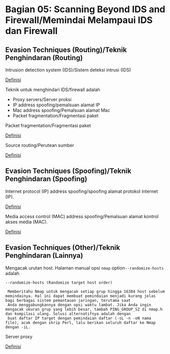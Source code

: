 # Bagian 05: Scanning Beyond IDS and Firewall/Memindai Melampaui IDS dan Firewall

## Evasion Techniques (Routing)/Teknik Penghindaran (Routing)

Intrusion detection system (IDS)/Sistem deteksi intrusi (IDS)

[Definisi](../definitions/definitions_I.md#intrusion-detection-system)

Teknik untuk menghindari IDS/firewall adalah

- Proxy servers/Server proksi
- IP address spoofing/pemalsuan alamat IP
- Mac address spoofing/Pemalsuan alamat Mac
- Packet fragmentation/Fragmentasi paket

Packet fragmentation/Fragmentasi paket

[Definisi](../definitions/definitions_P.md#packet-fragmentation)

Source routing/Perutean sumber

[Definisi](../definitions/definitions_S.md#source-routing)

## Evasion Techniques (Spoofing)/Teknik Penghindaran (Spoofing)

Internet protocol (IP) address spoofing/spoofing alamat protokol internet (IP).

[Definisi](../definitions/definitions_I.md#internet-protocol-address-spoofing)

Media access control (MAC) address spoofing/Pemalsuan alamat kontrol akses media (MAC).

[Definisi](../definitions/definitions_M.md#media-access-control-address-spoofing)

## Evasion Techniques (Other)/Teknik Penghindaran (Lainnya)

Mengacak urutan host. Halaman manual opsi `nmap` option`--randomize-hosts` adalah

```shell
--randomize-hosts (Randomize target host order)

 Memberitahu Nmap untuk mengacak setiap grup hingga 16384 host sebelum memindainya. Hal ini dapat membuat pemindaian menjadi kurang jelas bagi berbagai sistem pemantauan jaringan, terutama saat
 Anda menggabungkannya dengan opsi waktu lambat. Jika Anda ingin mengacak ukuran grup yang lebih besar, tambah PING_GROUP_SZ di nmap.h dan kompilasi ulang. Solusi alternatifnya adalah dengan
 buat daftar IP target dengan pemindaian daftar (-sL -n -oN nama file), acak dengan skrip Perl, lalu berikan seluruh daftar ke Nmap dengan -iL.
```

Server proxy

[Definisi](../definitions/definitions_P.md#proxy-server)
